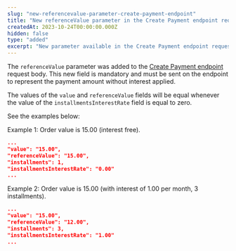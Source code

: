 ```yaml
---
slug: "new-referencevalue-parameter-create-payment-endpoint"
title: "New referenceValue parameter in the Create Payment endpoint request body"
createdAt: 2023-10-24T00:00:00.000Z
hidden: false
type: "added"
excerpt: "New parameter available in the Create Payment endpoint request body."
---
```

The `referenceValue` parameter was added to the [Create Payment endpoint](https://developers.vtex.com/docs/api-reference/payment-provider-protocol#post-/payments) request body. This new field is mandatory and must be sent on the endpoint to represent the payment amount without interest applied.

The values ​​of the `value` and `referenceValue` fields will be equal whenever the value of the `installmentsInterestRate` field is equal to zero.

See the examples below:

Example 1: Order value is 15.00 (interest free).

```json
...
"value": "15.00",
"referenceValue": "15.00",
"installments": 1,
"installmentsInterestRate": "0.00"
...
```

Example 2: Order value is 15.00 (with interest of 1.00 per month, 3 installments).

```json
...
"value": "15.00",
"referenceValue": "12.00",
"installments": 3,
"installmentsInterestRate": "1.00"
...
```
